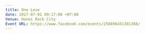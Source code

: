 ```yaml
---
title: One Love
date: 2017-07-01 09:17:00 +07:00
Venue: Hanoi Rock City
Event URL: https://www.facebook.com/events/256896451381368/
---
```


